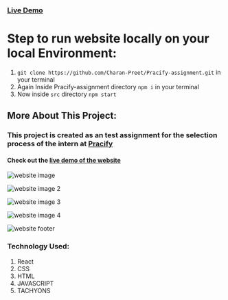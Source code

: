 ### [Live Demo](https://heuristic-jackson-89c0f4.netlify.app/)

# Step to run website locally on your local Environment:
1. `git clone https://github.com/Charan-Preet/Pracify-assignment.git` in your terminal
2.  Again Inside Pracify-assignment directory `npm i` in your terminal
3.  Now inside `src` directory `npm start`

## More About This Project:
### This project is created as an test assignment for the selection process of the intern at [Pracify](https://pracify.com/)
#### Check out the [live demo of the website](https://heuristic-jackson-89c0f4.netlify.app/)

![website image](https://i.postimg.cc/D0WqvQNQ/1.png)

![website image 2](https://i.postimg.cc/DzBs1Ykd/Screenshot-2021-06-01-React-App.png)

![website image 3](https://i.postimg.cc/mZqYdqcm/Screenshot-2021-06-01-React-App-1.png)

![website image 4](https://i.postimg.cc/R0MK6x8Z/Screenshot-2021-06-01-React-App-2.png)

![website footer](https://i.postimg.cc/g2BLJLvN/final.png)

### Technology Used:
1. React
2. CSS
3. HTML
4. JAVASCRIPT
5. TACHYONS

